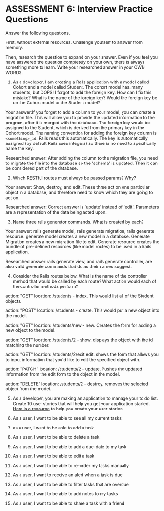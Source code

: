 # ASSESSMENT 6: Interview Practice Questions

Answer the following questions.

First, without external resources. Challenge yourself to answer from memory.

Then, research the question to expand on your answer. Even if you feel you have answered the question completely on your own, there is always something more to learn. Write your researched answer in your OWN WORDS.

1. As a developer, I am creating a Rails application with a model called Cohort and a model called Student. The cohort model has_many students, but OOPS! I forgot to add the foreign key. How can I fix this mistake? What is the name of the foreign key? Would the foreign key be on the Cohort model or the Student model?

Your answer:If you forget to add a column to your model, you can create a migration file. This will allow you to provide the updated information to the program, after it is merged with the database.  The foreign key would be assigned to the Student, which is derived from the primary key in the Cohort model. The naming convention for adding the foreign key column is `<something>_id`. Rails reads this automatically.  The key is automatically assigned (by default Rails uses integers) so there is no need to specifically name the key.

Researched answer: After adding the column to the migration file, you need to migrate the file into the database so the 'schema' is updated.  Then it can be considered part of the database.

2. Which RESTful routes must always be passed params? Why?

Your answer: Show, destroy, and edit.  These three act on one particular object in a database, and therefore need to know which they are going to act on.

Researched answer: Correct answer is 'update' instead of 'edit'.  Parameters are a representation of the data being acted upon.

3. Name three rails generator commands. What is created by each?

Your answer: rails generate model, rails generate migration, rails generate resource. generate model creates a new model in a database.  Generate Migration creates a new migration file to edit. Generate resource creates the bundle of pre-defined resources (like model routes) to be used in a Rails application.

Researched answer:rails generate view, and rails generate controller, are also valid generate commands that do as their names suggest.

4. Consider the Rails routes below. What is the name of the controller method that would be called by each route? What action would each of the controller methods perform?

action: "GET" location: /students - index. This would list all of the Student objects.

action: "POST" location: /students - create. This would put a new object into the model.

action: "GET" location: /students/new - new. Creates the form for adding a new object to the model.

action: "GET" location: /students/2 - show. displays the object with the id matching the number.

action: "GET" location: /students/2/edit edit. shows the form that allows you to input information that you'd like to edit the specified object with.

action: "PATCH" location: /students/2 - update. Pushes the updated information from the edit form to the object in the model.

action: "DELETE" location: /students/2 - destroy. removes the selected object from the model.

5. As a developer, you are making an application to manage your to do list. Create 10 user stories that will help you get your application started. [Here is a resource](https://www.atlassian.com/agile/project-management/user-stories) to help you create your user stories.

1. As a user, I want to be able to see all my current tasks
2. as a user, I want to be able to add a task
3. As a user, I want to be able to delete a task
4. As a user, I want to be able to add a due-date to my task
5. As a user, I want to be able to edit a task
6. As a user, I want to be able to re-order my tasks manually
7. As a user, I want to receive an alert when a task is due
8. As a user, I want to be able to filter tasks that are overdue
9. As a user, I want to be able to add notes to my tasks
10. As a user, I want to be able to share a task with a friend
